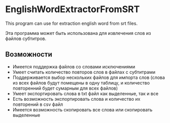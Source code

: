 # EnglishWordExtractorFromSRT
This program can use for extraction english word from srt files.

Эта программа может быть использована для извлечения слов из файлов субтитров.

## Возможности
* Имеется поддержка файлов со словами исключениями
* Умеет считать количество повторов слов в файлах с субтитрами
* Поддерживается выбор нескольких файлов для импорта слов (слова из всех файлов будут помещены в одну таблицу, и количество повторенний будет сумарным для всех файлов)
* Умеет экспортировать слова в txt файл как выделенные, так и все
* Есть возможность экспортировать слова и количество их повторений в csv файл
* Имеется возможность скопировать все слова или скопировать выделенные
